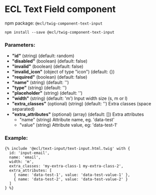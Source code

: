 # ECL Text Field component

npm package: `@ecl/twig-component-text-input`

```shell
npm install --save @ecl/twig-component-text-input
```

### Parameters:

- **"id"** (string) (default: random)
- **"disabled"** (boolean) (default: false)
- **"invalid"** (boolean) (default: false)
- **"invalid_icon"** (object of type "icon") (default: {})
- **"required"** (boolean) (default: false)
- **"name"** (string) (default: '')
- **"type"** (string) (default: '')
- **"placeholder"** (string) (default: '')
- **"width"** (string) (default: 'm') Input width size (s, m or l)
- **"extra_classes"** (optional) (string) (default: '') Extra classes (space separated)
- **"extra_attributes"** (optional) (array) (default: []) Extra attributes
  - "name" (string) Attribute name, eg. 'data-test'
  - "value" (string) Attribute value, eg: 'data-test-1'

### Example:

<!-- prettier-ignore -->
```twig
{% include '@ecl/text-input/text-input.html.twig' with { 
  id: 'input-email', 
  name: 'email', 
  width: 'm', 
  extra_classes: 'my-extra-class-1 my-extra-class-2', 
  extra_attributes: [ 
    { name: 'data-test-1', value: 'data-test-value-1' }, 
    { name: 'data-test-2', value: 'data-test-value-2' } 
  ] 
} %}
```
